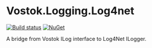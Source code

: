 # Vostok.Logging.Log4net

[![Build status](https://ci.appveyor.com/api/projects/status/github/vostok/logging.log4net?svg=true&branch=master)](https://ci.appveyor.com/project/vostok/logging-log4net/branch/master)
[![NuGet](https://img.shields.io/nuget/v/Vostok.Logging.Log4net.svg)](https://www.nuget.org/packages/Vostok.Logging.Log4net/)

A bridge from Vostok ILog interface to Log4Net ILogger.
